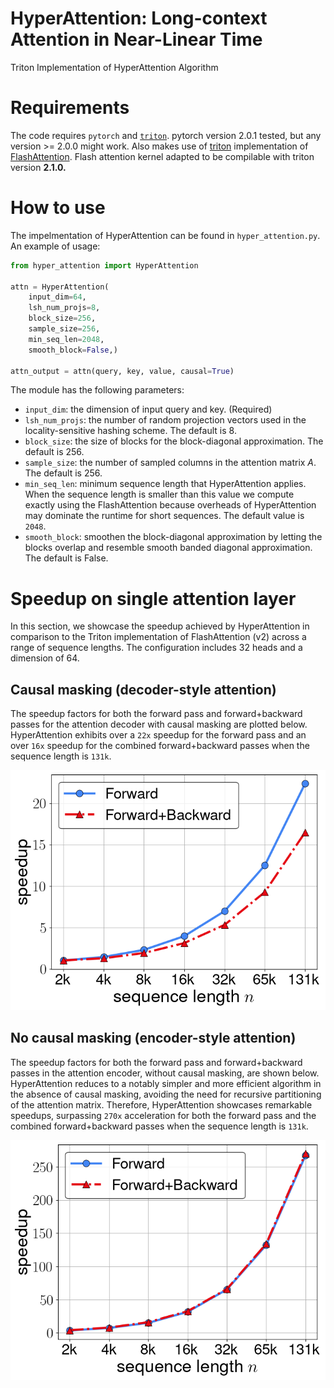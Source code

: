 # HyperAttention: Long-context Attention in Near-Linear Time

Triton Implementation of HyperAttention Algorithm

# Requirements

The code requires ``pytorch`` and [``triton``](https://github.com/openai/triton).
pytorch version 2.0.1 tested, but any version >= 2.0.0 might work.
Also makes use of [triton](https://github.com/openai/triton) implementation of [FlashAttention](https://github.com/Dao-AILab/flash-attention/tree/main). Flash attention kernel adapted to be compilable with triton version **2.1.0.**

# How to use

The impelmentation of HyperAttention can be found in ``hyper_attention.py``. An example of usage:

```python
from hyper_attention import HyperAttention

attn = HyperAttention(
    input_dim=64, 
    lsh_num_projs=8,
    block_size=256,
    sample_size=256,
    min_seq_len=2048,
    smooth_block=False,)

attn_output = attn(query, key, value, causal=True)
```

The module has the following parameters:
- ```input_dim```: the dimension of input query and key. (Required)
- ```lsh_num_projs```: the number of random projection vectors used in the locality-sensitive hashing scheme. The default is 8.
- ```block_size```: the size of blocks for the block-diagonal approximation. The default is 256.
- ```sample_size```: the number of sampled columns in the attention matrix $A$. The default is 256.
- ```min_seq_len```: minimum sequence length that HyperAttention applies. When the sequence length is smaller than this value we compute exactly using the FlashAttention because overheads of HyperAttention may dominate the runtime for short sequences. The default value is ```2048```.
- ```smooth_block```: smoothen the block-diagonal approximation by letting the blocks overlap and resemble smooth banded diagonal approximation. The default is False.

# Speedup on single attention layer

In this section, we showcase the speedup achieved by HyperAttention in comparison to the Triton implementation of FlashAttention (v2) across a range of sequence lengths. The configuration includes 32 heads and a dimension of 64.

## Causal masking (decoder-style attention)

The speedup factors for both the forward pass and forward+backward passes for the attention decoder with causal masking are plotted below. HyperAttention exhibits over a ```22x``` speedup for the forward pass and an over ```16x``` speedup for the combined forward+backward passes when the sequence length is ```131k```.

<p align="center">
    <img src="./speedup_plots/fig_hyper_attn_causal_masking.png" width="512">
</p>

## No causal masking (encoder-style attention)

The speedup factors for both the forward pass and forward+backward passes in the attention encoder, without causal masking, are shown below. HyperAttention reduces to a notably simpler and more efficient algorithm in the absence of causal masking, avoiding the need for recursive partitioning of the attention matrix.  Therefore, HyperAttention showcases remarkable speedups, surpassing ```270x``` acceleration for both the forward pass and the combined forward+backward passes when the sequence length is ```131k```.

<p align="center">
    <img src="./speedup_plots/fig_hyper_attn_no_causal_masking.png" width="512">
</p>
